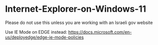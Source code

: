 # Internet-Explorer-on-Windows-11

Please do not use this unless you are working with an Israeli gov website

Use IE Mode on EDGE instead:
https://docs.microsoft.com/en-us/deployedge/edge-ie-mode-policies
